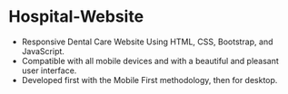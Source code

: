 # Hospital-Website

- Responsive Dental Care Website Using HTML, CSS, Bootstrap, and JavaScript.
- Compatible with all mobile devices and with a beautiful and pleasant user interface.
- Developed first with the Mobile First methodology, then for desktop.


